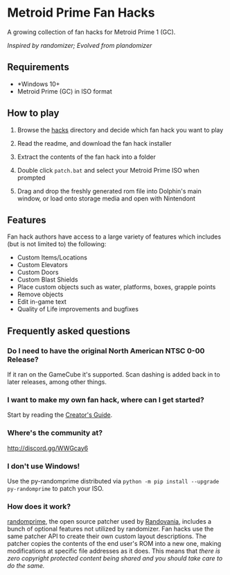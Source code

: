 # Metroid Prime Fan Hacks

A growing collection of fan hacks for Metroid Prime 1 (GC).

*Inspired by randomizer; Evolved from plandomizer*

## Requirements
- *Windows 10+
- Metroid Prime (GC) in ISO format

## How to play

1. Browse the [hacks](./hacks/) directory and decide which fan hack you want to play

2. Read the readme, and download the fan hack installer

3. Extract the contents of the fan hack into a folder

4. Double click `patch.bat` and select your Metroid Prime ISO when prompted

5. Drag and drop the freshly generated rom file into Dolphin's main window, or load onto storage media and open with Nintendont

## Features

Fan hack authors have access to a large variety of features which includes (but is not limited to) the following:

- Custom Items/Locations
- Custom Elevators
- Custom Doors
- Custom Blast Shields
- Place custom objects such as water, platforms, boxes, grapple points
- Remove objects
- Edit in-game text
- Quality of Life improvements and bugfixes

## Frequently asked questions

### Do I need to have the original North American NTSC 0-00 Release?

If it ran on the GameCube it's supported. Scan dashing is added back in to later releases, among other things.

### I want to make my own fan hack, where can I get started?

Start by reading the [Creator's Guide](./doc/readme.md).

### Where's the community at?

http://discord.gg/WWGcay6

### I don't use Windows!

Use the py-randomprime distributed via `python -m pip install --upgrade py-randomprime` to patch your ISO.

### How does it work?

[randomprime](https://github.com/randovania/randomprime/tree/randovania), the open source patcher used by [Randovania](https://github.com/randovania/randovania), includes a bunch of optional features not utilized by randomizer. Fan hacks use the same patcher API to create their own custom layout descriptions. The patcher copies the contents of the end user's ROM into a new one, making modifications at specific file addresses as it does. This means that *there is zero copyright protected content being shared and you should take care to do the same.* 
